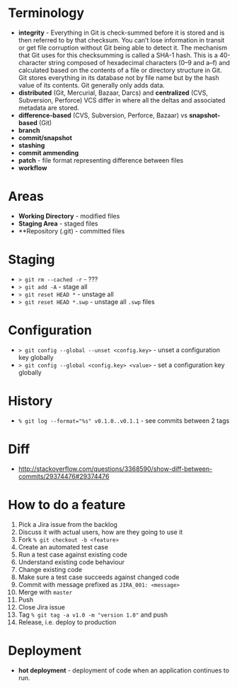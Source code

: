 # Terminology
- **integrity** - Everything in Git is check-summed before it is stored and is then referred to by that checksum. You can’t lose information in transit or get file corruption without Git being able to detect it. The mechanism that Git uses for this checksumming is called a SHA-1 hash. This is a 40-character string composed of hexadecimal characters (0–9 and a–f) and calculated based on the contents of a file or directory structure in Git. Git stores everything in its database not by file name but by the hash value of its contents. Git generally only adds data.
- **distributed** (Git, Mercurial, Bazaar, Darcs)  and **centralized** (CVS, Subversion, Perforce) VCS differ in where all the deltas and associated metadata are stored.
- **difference-based** (CVS, Subversion, Perforce, Bazaar) vs **snapshot-based** (Git)
- **branch**
- **commit/snapshot**
- **stashing**
- **commit ammending**
- **patch** - file format representing difference between files
- **workflow**

# Areas
- **Working Directory** - modified files
- **Staging Area** - staged files
- **Repository (.git) - committed files

# Staging

- `> git rm --cached -r` - ??? 
- `> git add -A` - stage all
- `> git reset HEAD *` - unstage all
- `> git reset HEAD *.swp` - unstage all `.swp` files

# Configuration

- `> git config --global --unset <config.key>` - unset a configuration key globally
- `> git config --global <config.key> <value>` - set a configuration key globally

# History
- `% git log --format="%s" v0.1.0..v0.1.1` - see commits between 2 tags

# Diff
- http://stackoverflow.com/questions/3368590/show-diff-between-commits/29374476#29374476

# How to do a feature
1. Pick a Jira issue from the backlog
1. Discuss it with actual users, how are they going to use it 
1. Fork `% git checkout -b <feature>`
1. Create an automated test case
1. Run a test case against existing code
1. Understand existing code behaviour
1. Change existing code
1. Make sure a test case succeeds against changed code
1. Commit with message prefixed as `JIRA_001: <message>`
1. Merge with `master`
1. Push
1. Close Jira issue
1. Tag `% git tag -a v1.0 -m "version 1.0"` and push
1. Release, i.e. deploy to production 


# Deployment
- **hot deployment** - deployment of code when an application continues to run.
